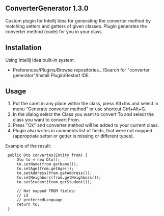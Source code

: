 ConverterGenerator 1.3.0
--------------------------

Custom plugin for Intellij Idea for generating the converter method by matching setters and getters of given classes.
Plugin generates the converter method (code) for you in your class.

Installation
------------
Using Intellij Idea built-in system:
  - Preferences/Plugins/Browse repositories.../Search for "converter generator"/Install Plugin/Restart IDE.

Usage
------------
1. Put the caret in any place within the class, press Alt+Ins and select in menu "Generate converter method" or use shortcut Ctrl+Alt+G.
2. In the dialog select the Class you want to convert To and select the class you want to convert From.
3. Press "Ok" and converter method will be added to your current class.
4. Plugin also writes in comments list of fields, that were not mapped (appropriate setter or getter is missing or different types).

Example of the result:

     public Dto convertAs(Entity from) {
         Dto to = new Dto();
         to.setName(from.getName());
         to.setAge(from.getAge());
         to.setAddress(from.getAddress());
         to.setNeighbors(from.getNeighbors());
         to.setStudent(from.getStudent());

         // Not mapped FROM fields:
         // id
         // preferredLanguage
         return to;
     } 

